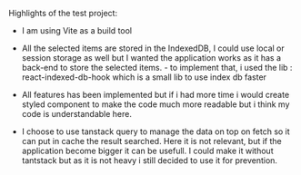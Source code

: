 Highlights of the test project: 

- I am using Vite as a build tool

- All the selected items are stored in the IndexedDB, I could use local or session storage as well but I wanted the application works as it has a back-end to store the selected items.
      - to implement that, i used the lib : react-indexed-db-hook which is a small lib to use index db faster

- All features has been implemented but if i had more time i would create styled component to make the code much more readable but i think my code is understandable here.

- I choose to use tanstack query to manage the data on top on fetch so it can put in cache the result searched. Here it is not relevant, but if the application become bigger it can be usefull. I could make it without tantstack but as it is not heavy i still decided to use it for prevention.